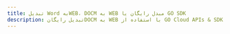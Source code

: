 ---title: تبدیل Word بهWEB، DOCM به WEB مبدل رایگان یا GO SDKdescription: تبدیل رایگانDOCM به WEB با استفاده از GO Cloud APIs & SDK. همچنین اسناد Microsoft Word و OpenOffice را در Cloud ایجاد، ویرایش و رندر کنید.---
